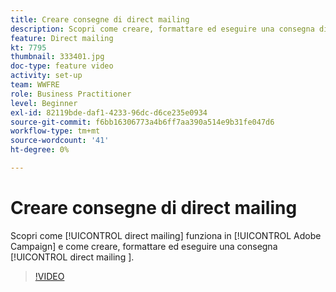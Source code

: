 ```yaml
---
title: Creare consegne di direct mailing
description: Scopri come creare, formattare ed eseguire una consegna direct mailing.
feature: Direct mailing
kt: 7795
thumbnail: 333401.jpg
doc-type: feature video
activity: set-up
team: WWFRE
role: Business Practitioner
level: Beginner
exl-id: 82119bde-daf1-4233-96dc-d6ce235e0934
source-git-commit: f6bb16306773a4b6ff7aa390a514e9b31fe047d6
workflow-type: tm+mt
source-wordcount: '41'
ht-degree: 0%

---
```


# Creare consegne di direct mailing

Scopri come [!UICONTROL direct mailing] funziona in [!UICONTROL Adobe Campaign] e come creare, formattare ed eseguire una consegna [!UICONTROL direct mailing ].

>[!VIDEO](https://video.tv.adobe.com/v/333401?quality=12)
